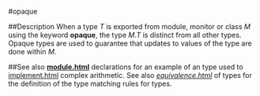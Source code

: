 
#opaque

##Description
When a type _T_ is exported from module, monitor or class _M_ using the keyword **opaque**, the type _M.T_ is distinct from all other types. Opaque types are used to guarantee that updates to values of the type are done within _M_.



##See also
**[module.html](module)** declarations for an example of an [](opaque) type used to [implement.html](implement) complex arithmetic. See also _[equivalence.html](equivalence)_ of types for the definition of the type matching rules for [](opaque) types.


